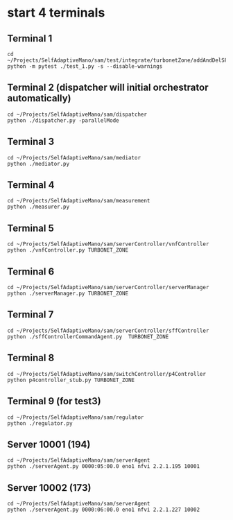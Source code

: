 # start 4 terminals
## Terminal 1
```
cd ~/Projects/SelfAdaptiveMano/sam/test/integrate/turbonetZone/addAndDelSFC
python -m pytest ./test_1.py -s --disable-warnings
```

## Terminal 2 (dispatcher will initial orchestrator automatically)
```
cd ~/Projects/SelfAdaptiveMano/sam/dispatcher
python ./dispatcher.py -parallelMode
```

## Terminal 3
```
cd ~/Projects/SelfAdaptiveMano/sam/mediator
python ./mediator.py
```

## Terminal 4
```
cd ~/Projects/SelfAdaptiveMano/sam/measurement
python ./measurer.py
```

## Terminal 5
```
cd ~/Projects/SelfAdaptiveMano/sam/serverController/vnfController
python ./vnfController.py TURBONET_ZONE
```

## Terminal 6
```
cd ~/Projects/SelfAdaptiveMano/sam/serverController/serverManager
python ./serverManager.py TURBONET_ZONE
```

## Terminal 7
```
cd ~/Projects/SelfAdaptiveMano/sam/serverController/sffController
python ./sffControllerCommandAgent.py  TURBONET_ZONE
```

## Terminal 8
```
cd ~/Projects/SelfAdaptiveMano/sam/switchController/p4Controller
python p4controller_stub.py TURBONET_ZONE
```

## Terminal 9 (for test3)
```
cd ~/Projects/SelfAdaptiveMano/sam/regulator
python ./regulator.py
```

## Server 10001 (194)
```
cd ~/Projects/SelfAdaptiveMano/sam/serverAgent
python ./serverAgent.py 0000:05:00.0 eno1 nfvi 2.2.1.195 10001
```

## Server 10002 (173)
```
cd ~/Projects/SelfAdaptiveMano/sam/serverAgent
python ./serverAgent.py 0000:06:00.0 eno1 nfvi 2.2.1.227 10002
```
